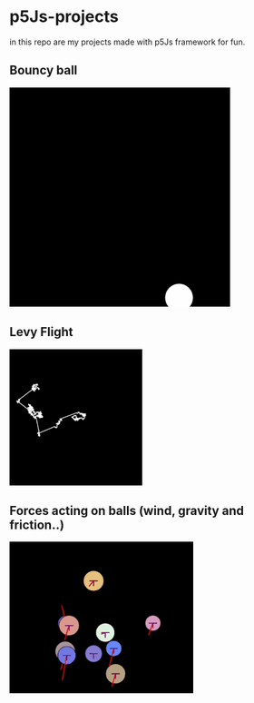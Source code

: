 # p5Js-projects
in this repo are my projects made with p5Js framework for fun.
## Bouncy ball ##
![bouncy](https://github.com/Copticoder/p5Js-projects/blob/main/gifs/bouncy.gif)
## Levy Flight ## 
![Levy](https://github.com/Copticoder/p5Js-projects/blob/main/gifs/levy.gif)
## Forces acting on balls (wind, gravity and friction..) ##
![forces](https://github.com/Copticoder/p5Js-projects/blob/main/gifs/forces%20on%20balls.gif)
